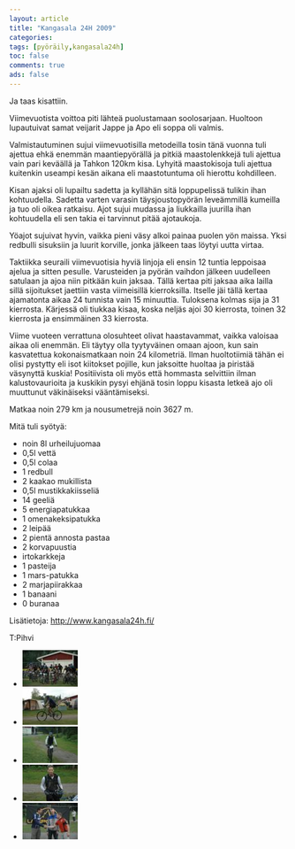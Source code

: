 ```yaml
---
layout: article 
title: "Kangasala 24H 2009" 
categories: 
tags: [pyöräily,kangasala24h]
toc: false 
comments: true 
ads: false 
---
```


Ja taas kisattiin.

Viimevuotista voittoa piti lähteä puolustamaan soolosarjaan. Huoltoon
lupautuivat samat veijarit Jappe ja Apo eli soppa oli valmis.

Valmistautuminen sujui viimevuotisilla metodeilla tosin tänä vuonna tuli
ajettua ehkä enemmän maantiepyörällä ja pitkiä maastolenkkejä tuli
ajettua vain pari keväällä ja Tahkon 120km kisa. Lyhyitä maastokisoja
tuli ajettua kuitenkin useampi kesän aikana eli maastotuntuma oli
hierottu kohdilleen.

Kisan ajaksi oli lupailtu sadetta ja kyllähän sitä loppupelissä tulikin
ihan kohtuudella. Sadetta varten varasin täysjoustopyörän leveämmillä
kumeilla ja tuo oli oikea ratkaisu. Ajot sujui mudassa ja liukkailla
juurilla ihan kohtuudella eli sen takia ei tarvinnut pitää ajotaukoja.

Yöajot sujuivat hyvin, vaikka pieni väsy alkoi painaa puolen yön maissa.
Yksi redbulli sisuksiin ja luurit korville, jonka jälkeen taas löytyi
uutta virtaa.

Taktiikka seuraili viimevuotisia hyviä linjoja eli ensin 12 tuntia
leppoisaa ajelua ja sitten pesulle. Varusteiden ja pyörän vaihdon
jälkeen uudelleen satulaan ja ajoa niin pitkään kuin jaksaa. Tällä
kertaa piti jaksaa aika lailla sillä sijoitukset jaettiin vasta
viimeisillä kierroksilla. Itselle jäi tällä kertaa ajamatonta aikaa 24
tunnista vain 15 minuuttia. Tuloksena kolmas sija ja 31 kierrosta.
Kärjessä oli tiukkaa kisaa, koska neljäs ajoi 30 kierrosta, toinen 32
kierrosta ja ensimmäinen 33 kierrosta.

Viime vuoteen verrattuna olosuhteet olivat haastavammat, vaikka valoisaa
aikaa oli enemmän. Eli täytyy olla tyytyväinen omaan ajoon, kun sain
kasvatettua kokonaismatkaan noin 24 kilometriä. Ilman huoltotiimiä tähän
ei olisi pystytty eli isot kiitokset pojille, kun jaksoitte huoltaa ja
piristää väsynyttä kuskia! Positiivista oli myös että hommasta
selvittiin ilman kalustovaurioita ja kuskikin pysyi ehjänä tosin loppu
kisasta letkeä ajo oli muuttunut väkinäiseksi vääntämiseksi.

Matkaa noin 279 km ja nousumetrejä noin 3627 m.

Mitä tuli syötyä:

-   noin 8l urheilujuomaa
-   0,5l vettä
-   0,5l colaa
-   1 redbull
-   2 kaakao mukillista
-   0,5l mustikkakiisseliä
-   14 geeliä
-   5 energiapatukkaa
-   1 omenakeksipatukka
-   2 leipää
-   2 pientä annosta pastaa
-   2 korvapuustia
-   irtokarkkeja
-   1 pasteija
-   1 mars-patukka
-   2 marjapiirakkaa
-   1 banaani
-   0 buranaa

Lisätietoja: <http://www.kangasala24h.fi/>

T:Pihvi

<div class="image-gallery" markdown="1">

-   [![](/images/kangasala-24h-2009/Thumbnails/DSC_2160.JPG)](/images/kangasala-24h-2009/DSC_2160.JPG)
-   [![](/images/kangasala-24h-2009/Thumbnails/DSC_2166.JPG)](/images/kangasala-24h-2009/DSC_2166.JPG)
-   [![](/images/kangasala-24h-2009/Thumbnails/DSC_2174.JPG)](/images/kangasala-24h-2009/DSC_2174.JPG)
-   [![](/images/kangasala-24h-2009/Thumbnails/DSC_2181.JPG)](/images/kangasala-24h-2009/DSC_2181.JPG)
-   [![](/images/kangasala-24h-2009/Thumbnails/DSC_2182.JPG)](/images/kangasala-24h-2009/DSC_2182.JPG)

</div>
